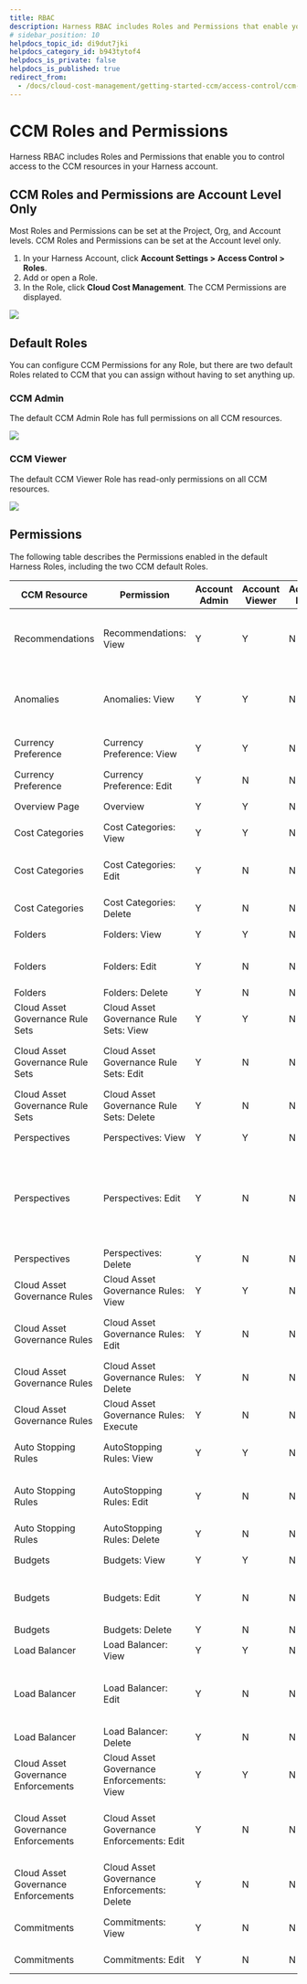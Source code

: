 ```yaml
---
title: RBAC
description: Harness RBAC includes Roles and Permissions that enable you to control access to the CCM resources in your Harness account. CCM Roles and Permissions are Account Level Only. Most Roles and Permission…
# sidebar_position: 10
helpdocs_topic_id: di9dut7jki
helpdocs_category_id: b943tytof4
helpdocs_is_private: false
helpdocs_is_published: true
redirect_from:
  - /docs/cloud-cost-management/getting-started-ccm/access-control/ccm-roles-and-permissions
---
```


# CCM Roles and Permissions
Harness RBAC includes Roles and Permissions that enable you to control access to the CCM resources in your Harness account.

## CCM Roles and Permissions are Account Level Only

Most Roles and Permissions can be set at the Project, Org, and Account levels. CCM Roles and Permissions can be set at the Account level only.

1. In your Harness Account, click **Account Settings >** **Access Control >** **Roles**. 
2. Add or open a Role.
3. In the Role, click **Cloud Cost Management**. The CCM Permissions are displayed.

![](./static/ccm-roles-and-permissions-00.png)

## Default Roles

You can configure CCM Permissions for any Role, but there are two default Roles related to CCM that you can assign without having to set anything up.

### CCM Admin

The default CCM Admin Role has full permissions on all CCM resources.

![](./static/ccm-roles-and-permissions-01.png)

### CCM Viewer

The default CCM Viewer Role has read-only permissions on all CCM resources.

![](./static/ccm-roles-and-permissions-02.png)

## Permissions

The following table describes the Permissions enabled in the default Harness Roles, including the two CCM default Roles.


| **CCM Resource** | **Permission** | **Account Admin** | **Account Viewer** | **Account Basic** | **CCM Admin** | **CCM Viewer** | **What a User can do?** |
| --- | --- | --- | --- | --- | --- | --- | --- |
| Recommendations | Recommendations: View | Y | Y | N | Y | Y | View the Recommendations irrespective of Perspective View Permission |
| Anomalies | Anomalies: View | Y | Y | N | Y | Y | View the Anomalies irrespective of Perspective View Permission |
| Currency Preference | Currency Preference: View | Y | Y | N | Y | Y | View the set currency perferences |
| Currency Preference | Currency Preference: Edit | Y | N | N | Y | N | Edit the currency perferences |
| Overview Page | Overview | Y | Y | N | Y | Y | View the Overview page |
| Cost Categories | Cost Categories: View | Y | Y | N | Y | Y | View all the cost categories |
| Cost Categories | Cost Categories: Edit | Y | N | N | Y | N | Create a new cost category and edit existing cost categories |
| Cost Categories | Cost Categories: Delete | Y | N | N | Y | N | Delete a cost category |
| Folders | Folders: View | Y | Y | N | Y | Y | View all the folders |
| Folders | Folders: Edit | Y | N | N | Y | N | Create a new folder, clone/edit existing folders |
| Folders | Folders: Delete | Y | N | N | Y | N | Delete a folder |
| Cloud Asset Governance Rule Sets | Cloud Asset Governance Rule Sets: View | Y | Y | N | Y | Y | View the cloud asset governance rule sets |
| Cloud Asset Governance Rule Sets | Cloud Asset Governance Rule Sets: Edit | Y | N | N | Y | N | Create a new cloud asset governance rule set or edit existing |
| Cloud Asset Governance Rule Sets | Cloud Asset Governance Rule Sets: Delete | Y | N | N | Y | N | Delete a cloud asset governance rule set |
| Perspectives | Perspectives: View | Y | Y | N | Y | Y | View all the perspectives |
| Perspectives | Perspectives: Edit | Y | N | N | Y | N | Create a new perspective, clone/edit an existing a perspective and move the perspective to a different folder |
| Perspectives | Perspectives: Delete | Y | N | N | Y | N | Delete a perspective |
| Cloud Asset Governance Rules | Cloud Asset Governance Rules: View | Y | Y | N | Y | Y | View the cloud asset governance rules |
| Cloud Asset Governance Rules | Cloud Asset Governance Rules: Edit | Y | N | N | Y | N | Create a new cloud asset governance rule or edit existing |
| Cloud Asset Governance Rules | Cloud Asset Governance Rules: Delete | Y | N | N | Y | N | Delete a cloud asset governance rule |
| Cloud Asset Governance Rules | Cloud Asset Governance Rules: Execute | Y | N | N | Y | N | Execute a cloud asset governance rule |
| Auto Stopping Rules | AutoStopping Rules: View | Y | Y | N | Y | Y | View all the AutoStopping rules |
| Auto Stopping Rules | AutoStopping Rules: Edit | Y | N | N | Y | N | Create a new AutoStopping rule and edit existing rules |
| Auto Stopping Rules | AutoStopping Rules: Delete | Y | N | N | Y | N | Delete an AutoStopping rule |
| Budgets | Budgets: View | Y | Y | N | Y | Y | View the budgets page |
| Budgets | Budgets: Edit | Y | N | N | Y | N | Create a perspective budget and edit existing |
| Budgets | Budgets: Delete | Y | N | N | Y | N | Delete a budget |
| Load Balancer | Load Balancer: View | Y | Y | N | Y | Y | View all the load balancers |
| Load Balancer | Load Balancer: Edit | Y | N | N | Y | N | Create a new load balancer and edit configuration of existing load balancers |
| Load Balancer | Load Balancer: Delete | Y | N | N | Y | N | Delete a load balancer |
| Cloud Asset Governance Enforcements | Cloud Asset Governance Enforcements: View | Y | Y | N | Y | Y | View the cloud asset governance enforcements |
| Cloud Asset Governance Enforcements | Cloud Asset Governance Enforcements: Edit | Y | N | N | Y | N | Create a new cloud asset governance enforcement or edit existing |
| Cloud Asset Governance Enforcements | Cloud Asset Governance Enforcements: Delete | Y | N | N | Y | N | Delete a cloud asset governance enforcement |
| Commitments | Commitments: View | Y | N | N | Y | Y | View Commitment dashboards and Summary |
| Commitments | Commitments: Edit | Y | N | N | Y | N | Setup Commitments |
